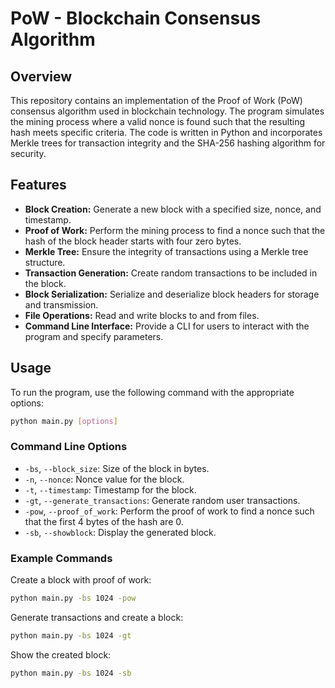 # PoW - Blockchain Consensus Algorithm

## Overview

This repository contains an implementation of the Proof of Work (PoW) consensus algorithm used in blockchain technology. The program simulates the mining process where a valid nonce is found such that the resulting hash meets specific criteria. The code is written in Python and incorporates Merkle trees for transaction integrity and the SHA-256 hashing algorithm for security.

## Features

- **Block Creation:** Generate a new block with a specified size, nonce, and timestamp.
- **Proof of Work:** Perform the mining process to find a nonce such that the hash of the block header starts with four zero bytes.
- **Merkle Tree:** Ensure the integrity of transactions using a Merkle tree structure.
- **Transaction Generation:** Create random transactions to be included in the block.
- **Block Serialization:** Serialize and deserialize block headers for storage and transmission.
- **File Operations:** Read and write blocks to and from files.
- **Command Line Interface:** Provide a CLI for users to interact with the program and specify parameters.

## Usage

To run the program, use the following command with the appropriate options:

```sh
python main.py [options]
```

### Command Line Options

- `-bs`, `--block_size`: Size of the block in bytes.
- `-n`, `--nonce`: Nonce value for the block.
- `-t`, `--timestamp`: Timestamp for the block.
- `-gt`, `--generate_transactions`: Generate random user transactions.
- `-pow`, `--proof_of_work`: Perform the proof of work to find a nonce such that the first 4 bytes of the hash are 0.
- `-sb`, `--showblock`: Display the generated block.

### Example Commands

Сreate a block with proof of work:

```sh
python main.py -bs 1024 -pow
```

Generate transactions and create a block:

```sh
python main.py -bs 1024 -gt
```

Show the created block:

```sh
python main.py -bs 1024 -sb
```
